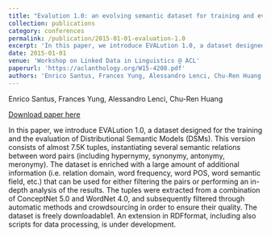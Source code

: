```yaml
---
title: "Evalution 1.0: an evolving semantic dataset for training and evaluation of distributional semantic models"
collection: publications
category: conferences
permalink: /publication/2015-01-01-evaluation-1.0
excerpt: 'In this paper, we introduce EVALution 1.0, a dataset designed for the training and the evaluation of Distributional Semantic Models (DSMs). This version consists of almost 7.5K tuples, instantiating several semantic relations between word pairs (including hypernymy, synonymy, antonymy, meronymy). The dataset is enriched with a large amount of additional information (i.e. relation domain, word frequency, word POS, word semantic field, etc.) that can be used for either filtering the pairs or performing an in-depth analysis of the results. The tuples were extracted from a combination of ConceptNet 5.0 and WordNet 4.0, and subsequently filtered through automatic methods and crowdsourcing in order to ensure their quality. The dataset is freely downloadable1. An extension in RDFformat, including also scripts for data processing, is under development.'
date: 2015-01-01
venue: 'Workshop on Linked Data in Linguistics @ ACL'
paperurl: 'https://aclanthology.org/W15-4208.pdf'
authors: 'Enrico Santus, Frances Yung, Alessandro Lenci, Chu-Ren Huang'
---
```

Enrico Santus, Frances Yung, Alessandro Lenci, Chu-Ren Huang

<a href='https://aclanthology.org/W15-4208.pdf'>Download paper here</a>

In this paper, we introduce EVALution 1.0, a dataset designed for the training and the evaluation of Distributional Semantic Models (DSMs). This version consists of almost 7.5K tuples, instantiating several semantic relations between word pairs (including hypernymy, synonymy, antonymy, meronymy). The dataset is enriched with a large amount of additional information (i.e. relation domain, word frequency, word POS, word semantic field, etc.) that can be used for either filtering the pairs or performing an in-depth analysis of the results. The tuples were extracted from a combination of ConceptNet 5.0 and WordNet 4.0, and subsequently filtered through automatic methods and crowdsourcing in order to ensure their quality. The dataset is freely downloadable1. An extension in RDFformat, including also scripts for data processing, is under development.
